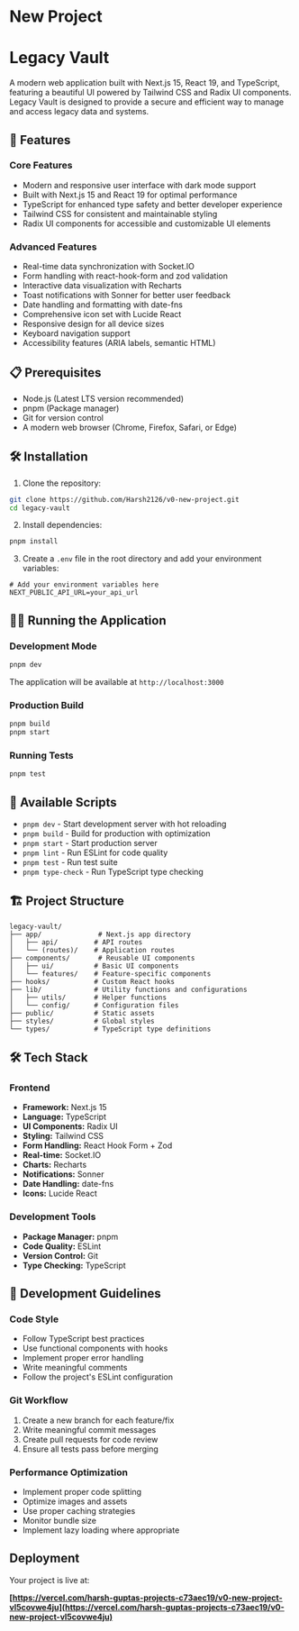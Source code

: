 # New Project


# Legacy Vault

A modern web application built with Next.js 15, React 19, and TypeScript, featuring a beautiful UI powered by Tailwind CSS and Radix UI components. Legacy Vault is designed to provide a secure and efficient way to manage and access legacy data and systems.

## 🚀 Features

### Core Features
- Modern and responsive user interface with dark mode support
- Built with Next.js 15 and React 19 for optimal performance
- TypeScript for enhanced type safety and better developer experience
- Tailwind CSS for consistent and maintainable styling
- Radix UI components for accessible and customizable UI elements

### Advanced Features
- Real-time data synchronization with Socket.IO
- Form handling with react-hook-form and zod validation
- Interactive data visualization with Recharts
- Toast notifications with Sonner for better user feedback
- Date handling and formatting with date-fns
- Comprehensive icon set with Lucide React
- Responsive design for all device sizes
- Keyboard navigation support
- Accessibility features (ARIA labels, semantic HTML)

## 📋 Prerequisites

- Node.js (Latest LTS version recommended)
- pnpm (Package manager)
- Git for version control
- A modern web browser (Chrome, Firefox, Safari, or Edge)

## 🛠️ Installation

1. Clone the repository:
```bash
git clone https://github.com/Harsh2126/v0-new-project.git
cd legacy-vault
```

2. Install dependencies:
```bash
pnpm install
```

3. Create a `.env` file in the root directory and add your environment variables:
```env
# Add your environment variables here
NEXT_PUBLIC_API_URL=your_api_url
```

## 🏃‍♂️ Running the Application

### Development Mode
```bash
pnpm dev
```
The application will be available at `http://localhost:3000`

### Production Build
```bash
pnpm build
pnpm start
```

### Running Tests
```bash
pnpm test
```

## 🧪 Available Scripts

- `pnpm dev` - Start development server with hot reloading
- `pnpm build` - Build for production with optimization
- `pnpm start` - Start production server
- `pnpm lint` - Run ESLint for code quality
- `pnpm test` - Run test suite
- `pnpm type-check` - Run TypeScript type checking

## 🏗️ Project Structure

```
legacy-vault/
├── app/              # Next.js app directory
│   ├── api/         # API routes
│   └── (routes)/    # Application routes
├── components/       # Reusable UI components
│   ├── ui/          # Basic UI components
│   └── features/    # Feature-specific components
├── hooks/           # Custom React hooks
├── lib/             # Utility functions and configurations
│   ├── utils/       # Helper functions
│   └── config/      # Configuration files
├── public/          # Static assets
├── styles/          # Global styles
└── types/           # TypeScript type definitions
```

## 🛠️ Tech Stack

### Frontend
- **Framework:** Next.js 15
- **Language:** TypeScript
- **UI Components:** Radix UI
- **Styling:** Tailwind CSS
- **Form Handling:** React Hook Form + Zod
- **Real-time:** Socket.IO
- **Charts:** Recharts
- **Notifications:** Sonner
- **Date Handling:** date-fns
- **Icons:** Lucide React

### Development Tools
- **Package Manager:** pnpm
- **Code Quality:** ESLint
- **Version Control:** Git
- **Type Checking:** TypeScript

## 🔧 Development Guidelines

### Code Style
- Follow TypeScript best practices
- Use functional components with hooks
- Implement proper error handling
- Write meaningful comments
- Follow the project's ESLint configuration

### Git Workflow
1. Create a new branch for each feature/fix
2. Write meaningful commit messages
3. Create pull requests for code review
4. Ensure all tests pass before merging

### Performance Optimization
- Implement proper code splitting
- Optimize images and assets
- Use proper caching strategies
- Monitor bundle size
- Implement lazy loading where appropriate







## Deployment

Your project is live at:

**[https://vercel.com/harsh-guptas-projects-c73aec19/v0-new-project-vl5covwe4ju](https://vercel.com/harsh-guptas-projects-c73aec19/v0-new-project-vl5covwe4ju)**

